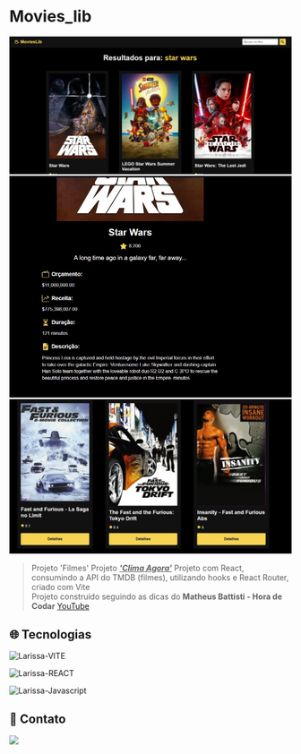# Movies_lib


![preview](./.github/preview1.jpg) <br />
![preview2](./.github/preview3.jpg) <br />
![preview2](./.github/preview2.jpg) <br />

>Projeto 'Filmes'
Projeto <b><i><u>'Clima Agora'</b></i></u> Projeto com React, consumindo a API do TMDB (filmes), utilizando hooks e React Router, criado com Vite <br>
Projeto construído seguindo as dicas do <b>Matheus Battisti - Hora de Codar</b> [YouTube](https://youtu.be/XqxUHVVO7-U)


## 🌐 Tecnologias

<img alt="Larissa-VITE" src="https://img.shields.io/badge/Vite-B73BFE?style=for-the-badge&logo=vite&logoColor=FFD62E"><br>

<img alt="Larissa-REACT" src="https://img.shields.io/badge/React-20232A?style=for-the-badge&logo=react&logoColor=61DAFB"><br>

<img alt="Larissa-Javascript" src="https://img.shields.io/badge/JavaScript-F7DF1E?style=for-the-badge&logo=javascript&logoColor=black%22%3E"><br>

## 📱 Contato

<a href = "mailto:larissabessa4@gmail.com"><img src="https://img.shields.io/badge/Gmail-D14836?style=for-the-badge&logo=gmail&logoColor=white" target="_blank"></a>
